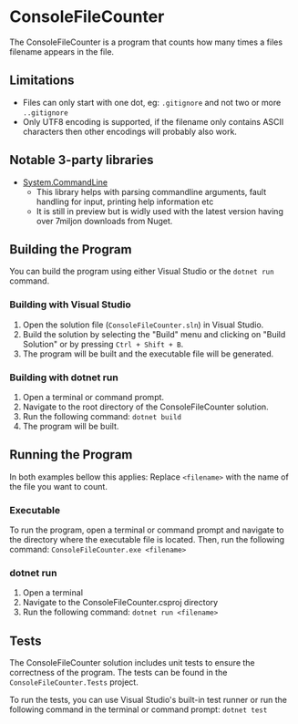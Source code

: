# ConsoleFileCounter

The ConsoleFileCounter is a program that counts how many times a files filename appears in the file.

## Limitations
- Files can only start with one dot, eg: `.gitignore` and not two or more `..gitignore`
- Only UTF8 encoding is supported, if the filename only contains ASCII characters then other encodings will probably also work.

## Notable 3-party libraries
- [System.CommandLine](https://learn.microsoft.com/en-us/dotnet/standard/commandline/)
  - This library helps with parsing commandline arguments, fault handling for input, printing help information etc
  - It is still in preview but is widly used with the latest version having over 7miljon downloads from Nuget.

## Building the Program

You can build the program using either Visual Studio or the `dotnet run` command.

### Building with Visual Studio

1. Open the solution file (`ConsoleFileCounter.sln`) in Visual Studio.
2. Build the solution by selecting the "Build" menu and clicking on "Build Solution" or by pressing `Ctrl + Shift + B`.
3. The program will be built and the executable file will be generated.

### Building with dotnet run

1. Open a terminal or command prompt.
2. Navigate to the root directory of the ConsoleFileCounter solution.
3. Run the following command: `dotnet build`
4. The program will be built.

## Running the Program
In both examples bellow this applies:
Replace `<filename>` with the name of the file you want to count.

### Executable
To run the program, open a terminal or command prompt and navigate to the directory where the executable file is located. Then, run the following command:
`ConsoleFileCounter.exe <filename>`

### dotnet run
1. Open a terminal
2. Navigate to the ConsoleFileCounter.csproj directory
3. Run the following command: `dotnet run <filename>`

## Tests

The ConsoleFileCounter solution includes unit tests to ensure the correctness of the program. The tests can be found in the `ConsoleFileCounter.Tests` project.

To run the tests, you can use Visual Studio's built-in test runner or run the following command in the terminal or command prompt: `dotnet test`
